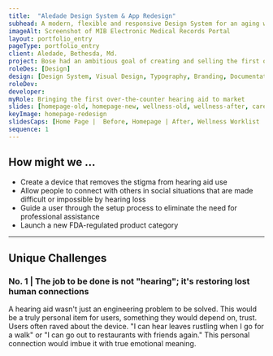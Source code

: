 ```yaml
---
title:  "Aledade Design System & App Redesign"
subhead: A modern, flexible and responsive Design System for an aging web app 
imageAlt: Screenshot of MIB Electronic Medical Records Portal
layout: portfolio_entry
pageType: portfolio_entry
client: Aledade, Bethesda, Md.
project: Bose had an ambitious goal of creating and selling the first over-the counter hearing aid. It needed to be discreet, comfortable and stylish. It also needed to be dead-easy to use. I designed on-device controls -- boiling complex ideas down to a single button action -- so a user could quickly and easily access life-changing features. 
roleDes: [Design]
design: [Design System, Visual Design, Typography, Branding, Documentation, prototypes, User Stories and Jira]
roleDev: 
developer: 
myRole: Bringing the first over-the-counter hearing aid to market
slides: [homepage-old, homepage-new, wellness-old, wellness-after, care-gaps-old, care-gaps-new, call-outcomes-old, call-outcomes-new]
keyImage: homepage-redesign
slidesCaps: [Home Page |  Before, Homepage | After, Wellness Worklist |  Before, Wellness Worklist | After, Care Gaps |  Before, Care Gaps | After, Call Outcomes |  Before, Call Outcomes | After]
sequence: 1
---
```

## How might we ...

* Create a device that removes the stigma from hearing aid use
* Allow people to connect with others in social situations that are made difficult or impossible by hearing loss
* Guide a user through the setup process to eliminate the need for professional assistance 
* Launch a new FDA-regulated product category

___

## Unique Challenges

### No. 1 | The job to be done is not "hearing"; it's restoring lost human connections

A hearing aid wasn't just an engineering problem to be solved. This would be a truly personal item for users, something they would depend on, trust. Users often raved about the device. "I can hear leaves rustling when I go for a walk" or "I can go out to restaurants with friends again." This personal connection would imbue it with true emotional meaning. 
